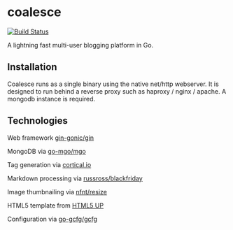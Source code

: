 # coalesce

[![Build Status](https://travis-ci.org/nytopop/coalesce.svg?branch=master)](https://travis-ci.org/nytopop/coalesce)

A lightning fast multi-user blogging platform in Go.

## Installation

Coalesce runs as a single binary using the native net/http webserver. It is designed to run behind a reverse proxy such as haproxy / nginx / apache. A mongodb instance is required.

## Technologies

Web framework [gin-gonic/gin](https://github.com/gin-gonic/gin)

MongoDB via [go-mgo/mgo](https://github.com/go-mgo/mgo)

Tag generation via [cortical.io](http://www.cortical.io/)

Markdown processing via [russross/blackfriday](https://github.com/russross/blackfriday)

Image thumbnailing via [nfnt/resize](https://github.com/nfnt/resize)

HTML5 template from [HTML5 UP](https://html5up.net/)

Configuration via [go-gcfg/gcfg](https://github.com/go-gcfg/gcfg/tree/v1.2.0)
